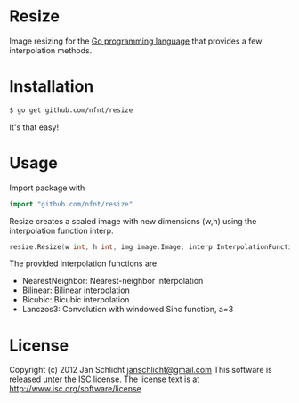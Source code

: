 Resize
======

Image resizing for the [Go programming language](http://golang.org) that provides a few interpolation methods.

Installation
============

```bash
$ go get github.com/nfnt/resize
```

It's that easy!

Usage
=====

Import package with

```go
import "github.com/nfnt/resize"
```

Resize creates a scaled image with new dimensions (w,h) using the interpolation function interp.

```go
resize.Resize(w int, h int, img image.Image, interp InterpolationFunction) image.Image 
```

The provided interpolation functions are

- NearestNeighbor: Nearest-neighbor interpolation
- Bilinear: Bilinear interpolation
- Bicubic: Bicubic interpolation
- Lanczos3: Convolution with windowed Sinc function, a=3

License
=======

Copyright (c) 2012 Jan Schlicht <janschlicht@gmail.com>
This software is released unter the ISC license.
The license text is at <http://www.isc.org/software/license>
